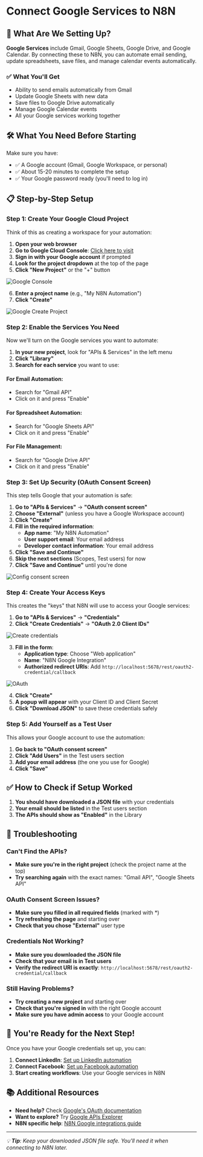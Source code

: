 # Connect Google Services to N8N

## 🎯 What Are We Setting Up?

**Google Services** include Gmail, Google Sheets, Google Drive, and Google Calendar. By connecting these to N8N, you can automate email sending, update spreadsheets, save files, and manage calendar events automatically.

### ✅ What You'll Get

- Ability to send emails automatically from Gmail
- Update Google Sheets with new data
- Save files to Google Drive automatically
- Manage Google Calendar events
- All your Google services working together

## 🛠️ What You Need Before Starting

Make sure you have:

- ✅ A Google account (Gmail, Google Workspace, or personal)
- ✅ About 15-20 minutes to complete the setup
- ✅ Your Google password ready (you'll need to log in)

## 📋 Step-by-Step Setup

### Step 1: Create Your Google Cloud Project

Think of this as creating a workspace for your automation:

1. **Open your web browser**
2. **Go to Google Cloud Console**: [Click here to visit](https://console.cloud.google.com/)
3. **Sign in with your Google account** if prompted
4. **Look for the project dropdown** at the top of the page
5. **Click "New Project"** or the "+" button

![Google Console](../../../assets/google/google-console.png)

6. **Enter a project name** (e.g., "My N8N Automation")
7. **Click "Create"**

![Google Create Project](../../../assets/google/google-create-project.png)

### Step 2: Enable the Services You Need

Now we'll turn on the Google services you want to automate:

1. **In your new project**, look for "APIs & Services" in the left menu
2. **Click "Library"**
3. **Search for each service** you want to use:

#### For Email Automation:

- Search for "Gmail API"
- Click on it and press "Enable"

#### For Spreadsheet Automation:

- Search for "Google Sheets API"
- Click on it and press "Enable"

#### For File Management:

- Search for "Google Drive API"
- Click on it and press "Enable"

### Step 3: Set Up Security (OAuth Consent Screen)

This step tells Google that your automation is safe:

1. **Go to "APIs & Services"** → **"OAuth consent screen"**
2. **Choose "External"** (unless you have a Google Workspace account)
3. **Click "Create"**
4. **Fill in the required information**:
   - **App name**: "My N8N Automation"
   - **User support email**: Your email address
   - **Developer contact information**: Your email address
5. **Click "Save and Continue"**
6. **Skip the next sections** (Scopes, Test users) for now
7. **Click "Save and Continue"** until you're done

![Config consent screen](../../../assets/google/google-config-consent-screen.png)

### Step 4: Create Your Access Keys

This creates the "keys" that N8N will use to access your Google services:

1. **Go to "APIs & Services"** → **"Credentials"**
2. **Click "Create Credentials"** → **"OAuth 2.0 Client IDs"**

![Create credentials](../../../assets/google/google-create-credentials.png)

3. **Fill in the form**:
   - **Application type**: Choose "Web application"
   - **Name**: "N8N Google Integration"
   - **Authorized redirect URIs**: Add `http://localhost:5678/rest/oauth2-credential/callback`

![OAuth](../../../assets/google/google-create-oauth.png)

4. **Click "Create"**
5. **A popup will appear** with your Client ID and Client Secret
6. **Click "Download JSON"** to save these credentials safely

### Step 5: Add Yourself as a Test User

This allows your Google account to use the automation:

1. **Go back to "OAuth consent screen"**
2. **Click "Add Users"** in the Test users section
3. **Add your email address** (the one you use for Google)
4. **Click "Save"**

## ✅ How to Check if Setup Worked

1. **You should have downloaded a JSON file** with your credentials
2. **Your email should be listed** in the Test users section
3. **The APIs should show as "Enabled"** in the Library

## 🚨 Troubleshooting

### Can't Find the APIs?

- **Make sure you're in the right project** (check the project name at the top)
- **Try searching again** with the exact names: "Gmail API", "Google Sheets API"

### OAuth Consent Screen Issues?

- **Make sure you filled in all required fields** (marked with \*)
- **Try refreshing the page** and starting over
- **Check that you chose "External"** user type

### Credentials Not Working?

- **Make sure you downloaded the JSON file**
- **Check that your email is in Test users**
- **Verify the redirect URI is exactly**: `http://localhost:5678/rest/oauth2-credential/callback`

### Still Having Problems?

- **Try creating a new project** and starting over
- **Check that you're signed in** with the right Google account
- **Make sure you have admin access** to your Google account

## 🎉 You're Ready for the Next Step!

Once you have your Google credentials set up, you can:

1. **Connect LinkedIn**: [Set up LinkedIn automation](./02-get-access-token-for-linkedin.md)
2. **Connect Facebook**: [Set up Facebook automation](./03-get-access-token-for-facebook.md)
3. **Start creating workflows**: Use your Google services in N8N

## 📚 Additional Resources

- **Need help?** Check [Google's OAuth documentation](https://developers.google.com/identity/protocols/oauth2)
- **Want to explore?** Try [Google APIs Explorer](https://developers.google.com/apis-explorer/)
- **N8N specific help**: [N8N Google integrations guide](https://docs.n8n.io/integrations/nodes/n8n-nodes-base.google/)

---

_💡 **Tip**: Keep your downloaded JSON file safe. You'll need it when connecting to N8N later._
